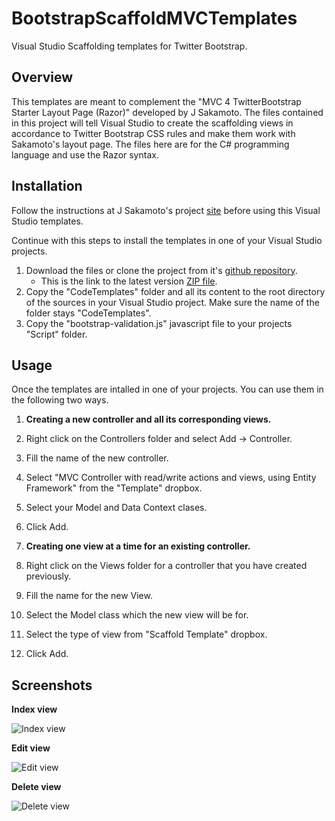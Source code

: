 BootstrapScaffoldMVCTemplates
=============================

Visual Studio Scaffolding templates for Twitter Bootstrap.


Overview
--------

This templates are meant to complement the "MVC 4 TwitterBootstrap Starter Layout Page (Razor)" developed by J Sakamoto.
The files contained in this project will tell Visual Studio to create the scaffolding views in accordance to Twitter Bootstrap 
CSS rules and make them work with Sakamoto's layout page. The files here are for the C# programming language and use the Razor syntax.




Installation
------------


Follow the instructions at J Sakamoto's project [site](http://visualstudiogallery.msdn.microsoft.com/268d0b05-6ba5-4793-9a10-7d9d2a478881 "MVC 4 TwitterBootstrap Starter Layout Page (Razor)")
 before using this Visual Studio templates.

Continue with this steps to install the templates in one of your Visual Studio projects.

1. Download the files or clone the project from it's [github repository](https://github.com/carlosblanco/BootstrapScaffoldMVCTemplates "BootstrapScaffoldMVCTemplates").
    - This is the link to the latest version [ZIP file](https://github.com/carlosblanco/BootstrapScaffoldMVCTemplates/archive/master.zip).
2. Copy the "CodeTemplates" folder and all its content to the root directory of the sources in your Visual Studio project. Make sure the name of the folder stays "CodeTemplates".
3. Copy the "bootstrap-validation.js" javascript file to your projects "Script" folder.

Usage
-----
Once the templates are intalled in one of your projects. You can use them in the following two ways.

1. **Creating a new controller and all its corresponding views.**
  1. Right click on the Controllers folder and select Add -> Controller.
  2. Fill the name of the new controller.
  3. Select "MVC Controller with read/write actions and views, using Entity Framework" from the "Template" dropbox.
  4. Select your Model and Data Context clases.
  5. Click Add. 


2. **Creating one view at a time for an existing controller.**
  1. Right click on the Views folder for a controller that you have created previously.
  2. Fill the name for the new View.
  3. Select the Model class which the new view will be for.
  4. Select the type of view from "Scaffold Template" dropbox.
  5. Click Add.

Screenshots
-----------
**Index view**

![Index view](https://raw.github.com/carlosblanco/BootstrapScaffoldMVCTemplates/master/Docs/Images/IndexView.png)

**Edit view**

![Edit view](https://raw.github.com/carlosblanco/BootstrapScaffoldMVCTemplates/master/Docs/Images/EditView.png)

**Delete view**

![Delete view](https://raw.github.com/carlosblanco/BootstrapScaffoldMVCTemplates/master/Docs/Images/DeleteView.png)
